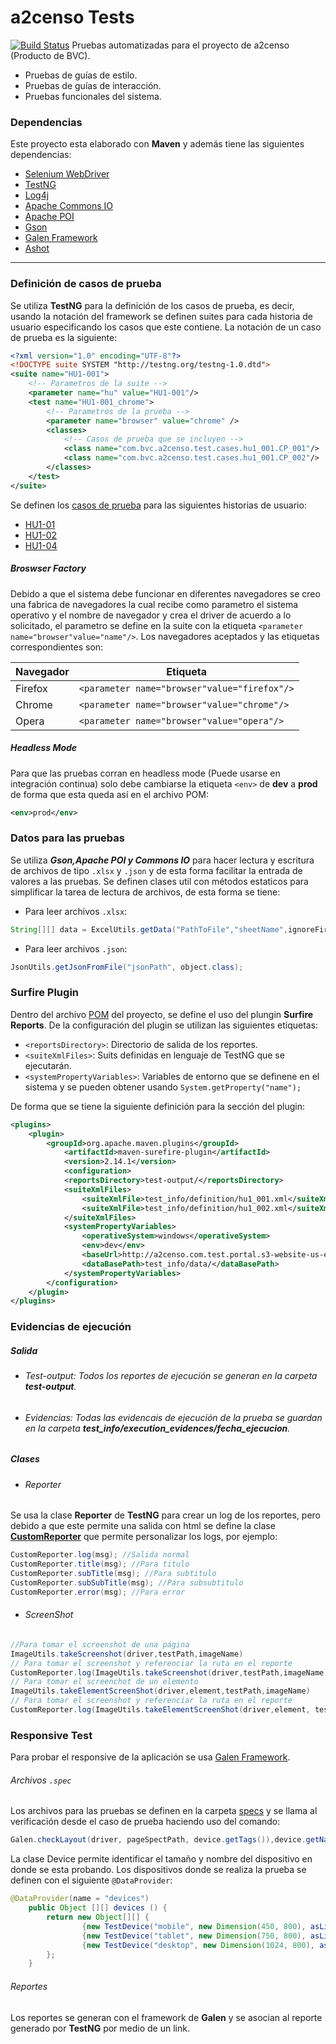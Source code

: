 # a2censo Tests

[![Build Status](https://travis-ci.org/joemccann/dillinger.svg?branch=master)](http://a2censo.com/)
Pruebas automatizadas para el proyecto de a2censo (Producto de BVC).
* Pruebas de guías de estilo.
* Pruebas de guías de interacción.
* Pruebas funcionales del sistema.

### Dependencias
Este proyecto esta elaborado con **Maven** y además tiene las siguientes dependencias:
- [Selenium WebDriver](https://www.seleniumhq.org/projects/webdriver/ "Selenium WebDriver")
- [TestNG](https://testng.org/ "TestNG")
- [Log4j](https://logging.apache.org/log4j/2.x/ "Log4j")
- [Apache Commons IO](https://commons.apache.org/proper/commons-io/ "Apache Commons IO")
- [Apache POI](https://poi.apache.org/ "Apache POI")
- [Gson](https://github.com/google/gson "Gson")
- [Galen Framework](http://galenframework.com/ "Galen Framework")
- [Ashot](https://github.com/pazone/ashot "Ashot")
---
### Definición de casos de prueba
Se utiliza **TestNG** para la definición de los casos de prueba, es decir, usando la notación del framework se definen suites para cada historia de usuario especificando los casos que este contiene. La notación de un caso de prueba es la siguiente:
```xml
<?xml version="1.0" encoding="UTF-8"?>
<!DOCTYPE suite SYSTEM "http://testng.org/testng-1.0.dtd">
<suite name="HU1-001">
    <!-- Parametros de la suite -->
    <parameter name="hu" value="HU1-001"/>
    <test name="HU1-001_chrome">
        <!-- Parametros de la prueba -->
        <parameter name="browser" value="chrome" />
        <classes>
            <!-- Casos de prueba que se incluyen -->
            <class name="com.bvc.a2censo.test.cases.hu1_001.CP_001"/>
            <class name="com.bvc.a2censo.test.cases.hu1_001.CP_002"/>
        </classes>
    </test>
</suite>
```
Se definen los [casos de prueba](test_info/definition "Definición de los casos de prueba") para las siguientes historias de usuario:
- [HU1-01](test_info/definition/hu1_001.xml "Casos de prueba para HU1-01")
- [HU1-02](test_info/definition/hu1_002.xml "Casos de prueba para HU1-02")
- [HU1-04](test_info/definition/hu1_004.xml "Casos de prueba para HU1-04")

##### Broswser Factory
Debido a que el sistema debe funcionar en diferentes navegadores se creo una fabrica de navegadores la cual recibe como parametro el sistema operativo y el nombre de navegador y crea el driver de acuerdo a lo solicitado, el parametro se define en la suite con la etiqueta `<parameter name="browser"value="name"/>`. Los navegadores aceptados y las etiquetas correspondientes son:

| Navegador | Etiqueta |
| --- | --- |
| Firefox | `<parameter name="browser"value="firefox"/>` |
| Chrome | `<parameter name="browser"value="chrome"/>` |
| Opera | `<parameter name="browser"value="opera"/>` |

##### Headless Mode
Para que las pruebas corran en headless mode (Puede usarse en integración continua) solo debe cambiarse la etiqueta `<env>` de **dev** a **prod** de forma que esta queda así en el archivo POM:
```xml
<env>prod</env>
```

### Datos para las pruebas
Se utiliza ***Gson,Apache POI y Commons IO*** para hacer lectura y escritura de archivos de tipo `.xlsx` y `.json` y de esta forma facilitar la entrada de valores a las pruebas.
Se definen clases util con métodos estaticos para simplificar la tarea de lectura de archivos, de esta forma se tiene:
- Para leer archivos `.xlsx`:
```java
String[][] data = ExcelUtils.getData("PathToFile","sheetName",ignoreFirstRow?true:false);
```
- Para leer archivos `.json`:
```java
JsonUtils.getJsonFromFile("jsonPath", object.class);
```

### Surfire Plugin
Dentro del archivo [POM](pom.xml "Archivo POM") del proyecto, se define el uso del plungin **Surfire Reports**. De la configuración del plugin se utilizan las siguientes etiquetas:
- `<reportsDirectory>`: Directorio de salida de los reportes.
- `<suiteXmlFiles>`: Suits definidas en lenguaje de TestNG que se ejecutarán.
- `<systemPropertyVariables>`: Variables de entorno que se definene en el sistema y se pueden obtener usando `System.getProperty("name");`

De forma que se tiene la siguiente definición para la sección del plugin:
```xml
<plugins>
    <plugin>
        <groupId>org.apache.maven.plugins</groupId>
            <artifactId>maven-surefire-plugin</artifactId>
            <version>2.14.1</version>
            <configuration>
            <reportsDirectory>test-output/</reportsDirectory>
            <suiteXmlFiles>
                <suiteXmlFile>test_info/definition/hu1_001.xml</suiteXmlFile>
                <suiteXmlFile>test_info/definition/hu1_002.xml</suiteXmlFile>
            </suiteXmlFiles>
            <systemPropertyVariables>
                <operativeSystem>windows</operativeSystem>
                <env>dev</env>
                <baseUrl>http://a2censo.com.test.portal.s3-website-us-east-1.amazonaws.com/</baseUrl>
                <dataBasePath>test_info/data/</dataBasePath>
            </systemPropertyVariables>
        </configuration>
    </plugin>
</plugins>
```
### Evidencias de ejecución
##### Salida
   - ###### Test-output: Todos los reportes de ejecución se generan en la carpeta **test-output**.
   - ###### Evidencias: Todas las evidencais de ejecución de la prueba se guardan en la carpeta **test_info/execution_evidences/fecha_ejecucion**.
##### Clases
   - ###### Reporter
Se usa la clase **Reporter** de **TestNG** para crear un log de los reportes, pero debido a que este permite una salida con html se define la clase [**CustomReporter**](src/test/java/com/bvc/a2censo/test/util/CustomReporter.java "Clase Util Custom Reporter") que permite personalizar los logs, por ejemplo:
```java
CustomReporter.log(msg); //Salida normal
CustomReporter.title(msg); //Para titulo
CustomReporter.subTitle(msg); //Para subtitulo
CustomReporter.subSubTitle(msg); //Para subsubtitulo
CustomReporter.error(msg); //Para error
```
- ###### ScreenShot
```java
//Para tomar el screenshot de una página
ImageUtils.takeScreenshot(driver,testPath,imageName)
// Para tomar el screenshot y referenciar la ruta en el reporte
CustomReporter.log(ImageUtils.takeScreenshot(driver,testPath,imageName));
// Para tomar el screenchot de un elemento
ImageUtils.takeElementScreenShot(driver,element,testPath,imageName)
// Para tomar el screenshot y referenciar la ruta en el reporte
CustomReporter.log(ImageUtils.takeElementScreenShot(driver,element, testPath,imageName));
```
### Responsive Test
Para probar el responsive de la aplicación se usa [Galen Framework](http://galenframework.com/ "Galen Framework").
###### Archivos `.spec`
Los archivos para las pruebas se definen en la carpeta [specs](test_info/data/specs/ "Spec files") y se llama al verificación desde el caso de prueba haciendo uso del comando:
```java
Galen.checkLayout(driver, pageSpectPath, device.getTags()),device.getName(),page
```
La clase Device permite identificar el tamaño y nombre del dispositivo en donde se esta probando. Los dispositivos donde se realiza la prueba se definen con el siguiente `@DataProvider`:
```java
@DataProvider(name = "devices")
    public Object [][] devices () {
        return new Object[][] {
                {new TestDevice("mobile", new Dimension(450, 800), asList("mobile"))},
                {new TestDevice("tablet", new Dimension(750, 800), asList("tablet"))},
                {new TestDevice("desktop", new Dimension(1024, 800), asList("desktop"))}
        };
    }
```

###### Reportes
Los reportes se generan con el framework de **Galen** y se asocian al reporte generado por **TestNG** por medio de un link.


